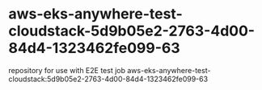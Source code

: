 # aws-eks-anywhere-test-cloudstack-5d9b05e2-2763-4d00-84d4-1323462fe099-63
repository for use with E2E test job aws-eks-anywhere-test-cloudstack:5d9b05e2-2763-4d00-84d4-1323462fe099-63
